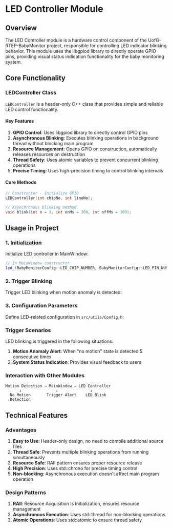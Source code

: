 # LED Controller Module

## Overview

The LED Controller module is a hardware control component of the UofG-RTEP-BabyMonitor project, responsible for controlling LED indicator blinking behavior. This module uses the libgpiod library to directly operate GPIO pins, providing visual status indication functionality for the baby monitoring system.


## Core Functionality

### LEDController Class

`LEDController` is a header-only C++ class that provides simple and reliable LED control functionality.

#### Key Features

1. **GPIO Control**: Uses libgpiod library to directly control GPIO pins
2. **Asynchronous Blinking**: Executes blinking operations in background thread without blocking main program
3. **Resource Management**: Opens GPIO on construction, automatically releases resources on destruction
4. **Thread Safety**: Uses atomic variables to prevent concurrent blinking operations
5. **Precise Timing**: Uses high-precision timing to control blinking intervals

#### Core Methods

```cpp
// Constructor - Initialize GPIO
LEDController(int chipNo, int lineNo);

// Asynchronous blinking method
void blink(int n = 3, int onMs = 200, int offMs = 100);
```

## Usage in Project

### 1. Initialization

Initialize LED controller in MainWindow:

```cpp
// In MainWindow constructor
led_(BabyMonitorConfig::LED_CHIP_NUMBER, BabyMonitorConfig::LED_PIN_NUMBER)
```

### 2. Trigger Blinking

Trigger LED blinking when motion anomaly is detected:


### 3. Configuration Parameters

Define LED-related configuration in `src/utils/Config.h`:




### Trigger Scenarios

LED blinking is triggered in the following situations:

1. **Motion Anomaly Alert**: When "no motion" state is detected 5 consecutive times
2. **System Status Indication**: Provides visual feedback to users

### Interaction with Other Modules

```
Motion Detection → MainWindow → LED Controller
      ↓               ↓              ↓
  No Motion       Trigger Alert    LED Blink
  Detection
```

## Technical Features

### Advantages

1. **Easy to Use**: Header-only design, no need to compile additional source files
2. **Thread Safe**: Prevents multiple blinking operations from running simultaneously
3. **Resource Safe**: RAII pattern ensures proper resource release
4. **High Precision**: Uses std::chrono for precise timing control
5. **Non-blocking**: Asynchronous execution doesn't affect main program operation

### Design Patterns

1. **RAII**: Resource Acquisition Is Initialization, ensures resource management
2. **Asynchronous Execution**: Uses std::thread for non-blocking operations
3. **Atomic Operations**: Uses std::atomic to ensure thread safety



